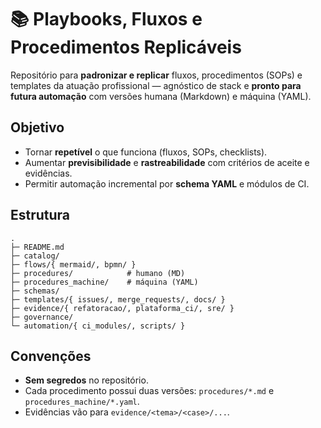 # 📚 Playbooks, Fluxos e Procedimentos Replicáveis

Repositório para **padronizar e replicar** fluxos, procedimentos (SOPs) e templates da atuação profissional — agnóstico de stack e **pronto para futura automação** com versões humana (Markdown) e máquina (YAML).

## Objetivo
- Tornar **repetível** o que funciona (fluxos, SOPs, checklists).
- Aumentar **previsibilidade** e **rastreabilidade** com critérios de aceite e evidências.
- Permitir automação incremental por **schema YAML** e módulos de CI.

## Estrutura
```
.
├─ README.md
├─ catalog/
├─ flows/{ mermaid/, bpmn/ }
├─ procedures/            # humano (MD)
├─ procedures_machine/    # máquina (YAML)
├─ schemas/
├─ templates/{ issues/, merge_requests/, docs/ }
├─ evidence/{ refatoracao/, plataforma_ci/, sre/ }
├─ governance/
└─ automation/{ ci_modules/, scripts/ }
```

## Convenções
- **Sem segredos** no repositório.
- Cada procedimento possui duas versões: `procedures/*.md` e `procedures_machine/*.yaml`.
- Evidências vão para `evidence/<tema>/<case>/...`.
